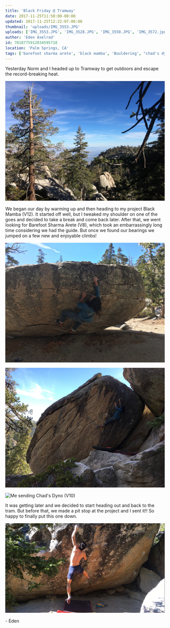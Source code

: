 ```yaml
---
title: 'Black Friday @ Tramway'
date: 2017-11-25T11:50:00-08:00
updated: 2017-11-25T12:22:07-08:00
thumbnail: 'uploads/IMG_3553.JPG'
uploads: ['IMG_3553.JPG', 'IMG_3528.JPG', 'IMG_3550.JPG', 'IMG_3572.jpg', 'IMG_3571.JPG']
author: 'Eden Axelrad'
id: 7018775912034595718
location: 'Palm Springs, CA'
tags: ['barefoot sharma arete', 'black mamba', 'Bouldering', "chad's dyno", 'Climbing', 'dragons', 'Five', 'fiveten', 'granite', 'Ten', 'Tramway', 'v10', 'v12']
---
```

Yesterday Norm and I headed up to Tramway to get outdoors and escape the record-breaking heat.

![](uploads/IMG_3553.JPG)

We began our day by warming up and then heading to my project Black Mamba (V12). It started off well, but I tweaked my shoulder on one of the goes and decided to take a break and come back later. After that, we went looking for Barefoot Sharma Arete (V8), which took an embarrassingly long time considering we had the guide. But once we found our bearings we jumped on a few new and enjoyable climbs!

![Norm taking a lap on a crimpy V5/6](uploads/IMG_3528.JPG)

![Norm getting agonizingly close on Barefoot Sharma Arete (V8)](uploads/IMG_3550.JPG)

![Me sending Chad's Dyno (V10)](uploads/IMG_3572.jpg)

It was getting later and we decided to start heading out and back to the tram. But before that, we made a pit stop at the project and I sent it!! So happy to finally put this one down.

![Sending Black Mamba (V12)](uploads/IMG_3571.JPG)

\- Eden
